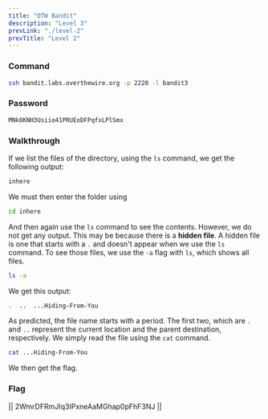 ```yaml
---
title: "OTW Bandit"
description: "Level 3"
prevLink: "./level-2"
prevTitle: "Level 2"
---
```


### Command

```bash
ssh bandit.labs.overthewire.org -p 2220 -l bandit3
```

### Password

```bash
MNk8KNH3Usiio41PRUEoDFPqfxLPlSmx
```

### Walkthrough

If we list the files of the directory, using the `ls` command, we get the following output:

```bash
inhere
```

We must then enter the folder using

```bash
cd inhere
```

And then again use the `ls` command to see the contents. However, we do not get any output. This may be because there is a **hidden file**. A hidden file is one that starts with a `.` and doesn't appear when we use the `ls` command. To see those files, we use the `-a` flag with `ls`, which shows all files.

```bash
ls -a
```

We get this output:

```bash
.  ..  ...Hiding-From-You
```

As predicted, the file name starts with a period. The first two, which are `.` and `..` represent the current location and the parent destination, respectively. We simply read the file using the `cat` command.

```bash
cat ...Hiding-From-You
```

We then get the flag.

### Flag

||  2WmrDFRmJIq3IPxneAaMGhap0pFhF3NJ  ||